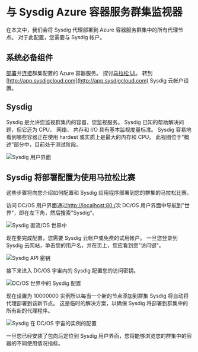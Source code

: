 <properties
   pageTitle="监视的 Azure 容器服务群集，Sysdig |Microsoft Azure"
   description="监视与 Sysdig Azure 容器服务群集。"
   services="container-service"
   documentationCenter=""
   authors="rbitia"
   manager="timlt"
   editor=""
   tags="acs, azure-container-service"
   keywords="容器，DC/OS，Azure"/>

<tags
   ms.service="container-service"
   ms.devlang="na"
   ms.topic="get-started-article"
   ms.tgt_pltfrm="na"
   ms.workload="na"
   ms.date="08/08/2016"
   ms.author="t-ribhat"/>

# <a name="monitor-an-azure-container-service-cluster-with-sysdig"></a>与 Sysdig Azure 容器服务群集监视器

在本文中，我们会将 Sysdig 代理部署到 Azure 容器服务群集中的所有代理节点。 对于此配置，您需要与 Sysdig 帐户。 

## <a name="prerequisites"></a>系统必备组件 

[部署](container-service-deployment.md)并[连接](container-service-connect.md)群集配置的 Azure 容器服务。 探讨[马拉松 UI](container-service-mesos-marathon-ui.md)。 转到[http://app.sysdigcloud.com](http://app.sysdigcloud.com) Sysdig 云帐户设置。 

## <a name="sysdig"></a>Sysdig

Sysdig 是允许您监视群集内的容器，您监视服务。 Sysdig 已知的帮助解决问题，但它还为 CPU、 网络、 内存和 I/O 具有基本监视度量标准。 Sysdig 容易地看到哪些容器正在使用 hardest 或实质上是最大的内存和 CPU。 此视图位于"概述"部分中，目前处于测试阶段。 

![Sysdig 用户界面](./media/container-service-monitoring-sysdig/sysdig6.png) 

## <a name="configure-a-sysdig-deployment-with-marathon"></a>Sysdig 将部署配置为使用马拉松比赛

这些步骤将向您介绍如何配置和 Sysdig 应用程序部署到您的群集的马拉松比赛。 

访问 DC/OS 用户界面通过[http://localhost:80 /](http://localhost:80/)次 DC/OS 用户界面中导航到"世界"，即在左下角，然后搜索"Sysdig"。

![Sysdig 直流/OS 世界中](./media/container-service-monitoring-sysdig/sysdig1.png)

现在要完成配置，您需要 Sysdig 云帐户或免费的试用帐户。 一旦您登录到 Sysdig 云网站，单击您的用户名，并在页上，您应看到您"访问键"。 

![Sysdig API 密钥](./media/container-service-monitoring-sysdig/sysdig2.png) 

接下来进入 DC/OS 宇宙内的 Sysdig 配置您的访问密钥。 

![DC/OS 世界中的 Sysdig 配置](./media/container-service-monitoring-sysdig/sysdig3.png)

现在设置为 10000000 实例所以每当一个新的节点添加到群集 Sysdig 将自动将代理部署到该新节点。 这是临时的解决方案，以确保 Sysdig 将部署到群集中的所有新的代理程序。 

![Sysdig 在 DC/OS 宇宙的实例的配置](./media/container-service-monitoring-sysdig/sysdig4.png)

一旦您已经安装了包向后定位到 Sysdig 用户界面，您将能够浏览您的群集中的容器的不同使用情况指标。 